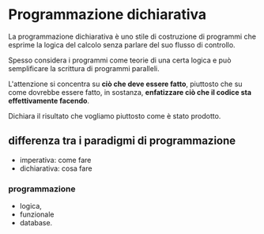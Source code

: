 # Programmazione dichiarativa

La programmazione dichiarativa è uno stile di costruzione di programmi che esprime la logica del calcolo senza parlare del suo flusso di controllo. 

Spesso considera i programmi come teorie di una certa logica e può semplificare la scrittura di programmi paralleli. 

L'attenzione si concentra su **ciò che deve essere fatto**, piuttosto che su come dovrebbe essere fatto, in sostanza, **enfatizzare ciò che il codice sta effettivamente facendo**.

Dichiara il risultato che vogliamo piuttosto come è stato prodotto.

## differenza tra i paradigmi di programmazione 

* imperativa: come fare 
* dichiarativa: cosa fare 

### programmazione

* logica, 
* funzionale 
* database.